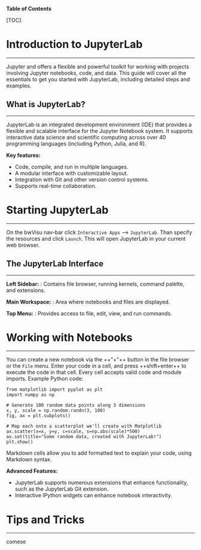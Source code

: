 **Table of Contents**

[TOC]

# Introduction to JupyterLab
---

Jupyter and offers a flexible and powerful toolkit for working with projects involving Jupyter notebooks, code, and data. This guide will cover all the essentials to get you started with JupyterLab, including detailed steps and examples.

## What is JupyterLab?
---

JupyterLab is an integrated development environment (IDE) that provides a flexible and scalable interface for the Jupyter Notebook system. It supports interactive data science and scientific computing across over 40 programming languages (including Python, Julia, and R).

**Key features:**

- Code, compile, and run in multiple languages.
- A modular interface with customizable layout.
- Integration with Git and other version control systems.
- Supports real-time collaboration.

# Starting JupyterLab
---

On the bwVisu nav-bar click `Interactive Apps` --> `JupyterLab`.
Than specify the resources and click `Launch`. This will open JupyterLab in your current web browser.

## The JupyterLab Interface
---

**Left Sidebar:**
:    Contains file browser, running kernels, command palette, and extensions.

**Main Workspace:**
:    Area where notebooks and files are displayed.

**Top Menu:**
:     Provides access to file, edit, view, and run commands.

# Working with Notebooks
---

You can create a new notebook via the ++"+"++ button in the file browser or the `File` menu. Enter your code in a cell, and press ++shift+enter++ to execute the code in that cell. Every cell accepts valid code and module imports. Example Python code:

```{.python linenums="1"}
from matplotlib import pyplot as plt
import numpy as np

# Generate 100 random data points along 3 dimensions
x, y, scale = np.random.randn(3, 100)
fig, ax = plt.subplots()

# Map each onto a scatterplot we'll create with Matplotlib
ax.scatter(x=x, y=y, c=scale, s=np.abs(scale)*500)
ax.set(title="Some random data, created with JupyterLab!")
plt.show()
```

Markdown cells allow you to add formatted text to explain your code, using Markdown syntax.

**Advanced Features:**

- JupyterLab supports numerous extensions that enhance functionality, such as the JupyterLab Git extension.
- Interactive IPython widgets can enhance notebook interactivity.

# Tips and Tricks
---

comese






